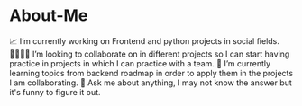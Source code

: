 # About-Me
📈 I’m currently working on Frontend and python projects in social fields.
👨‍👨‍👧‍👦 I’m looking to collaborate on in different projects so I can start having practice in projects in which I can practice with a team.
🌱 I’m currently learning topics from backend roadmap in order to apply them in the projects I am collaborating.
💬 Ask me about anything, I may not know the answer but it's funny to figure it out.

